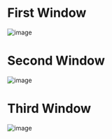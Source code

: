 # First Window
![image](https://github.com/user-attachments/assets/864b22a8-0b10-471e-928a-dd1c3483824a)
# Second Window
![image](https://github.com/user-attachments/assets/b794ba67-8acb-423c-92c5-938833d86eca)
# Third Window
![image](https://github.com/user-attachments/assets/94017660-c20d-4981-b3d8-1b03cad5a639)
